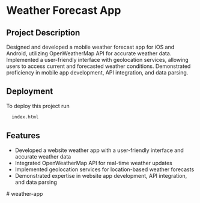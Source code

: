 
# Weather Forecast App





## Project Description
Designed and developed a mobile weather forecast app for iOS and Android, utilizing OpenWeatherMap API for accurate weather data. Implemented a user-friendly interface with geolocation services, allowing users to access current and forecasted weather conditions. Demonstrated proficiency in mobile app development, API integration, and data parsing.

## Deployment

To deploy this project run

```bash
  index.html
```


## Features

- Developed a website weather app with a user-friendly interface and accurate weather data
- Integrated OpenWeatherMap API for real-time weather updates
- Implemented geolocation services for location-based weather forecasts
- Demonstrated expertise in website app development, API integration, and data parsing

#   w e a t h e r - a p p  
 